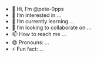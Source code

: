 - 👋 Hi, I’m @pete-0pps
- 👀 I’m interested in ...
- 🌱 I’m currently learning ...
- 💞️ I’m looking to collaborate on ...
- 📫 How to reach me ...
- 😄 Pronouns: ...
- ⚡ Fun fact: ...

<!---
pete-0pps/pete-0pps is a ✨ special ✨ repository because its `README.md` (this file) appears on your GitHub profile.
You can click the Preview link to take a look at your changes.
--->
